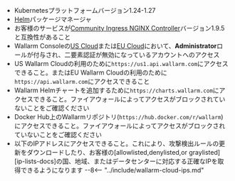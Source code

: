 * Kubernetesプラットフォームバージョン1.24-1.27
* [Helm](https://helm.sh/)パッケージマネージャ
* お客様のサービスが[Community Ingress NGINX Controller](https://github.com/kubernetes/ingress-nginx)バージョン1.9.5と互換性があること
* Wallarm Consoleの[US Cloud](https://us1.my.wallarm.com/)または[EU Cloud](https://my.wallarm.com/)において、**Administrator**ロールが付与され、二要素認証が無効になっているアカウントへのアクセス
* US Wallarm Cloudの利用のために`https://us1.api.wallarm.com`にアクセスできること。またはEU Wallarm Cloudの利用のために`https://api.wallarm.com`にアクセスできること
* Wallarm Helmチャートを追加するために`https://charts.wallarm.com`にアクセスできること。ファイアウォールによってアクセスがブロックされていないことをご確認ください
* Docker Hub上のWallarmリポジトリ(`https://hub.docker.com/r/wallarm`)にアクセスできること。ファイアウォールによってアクセスがブロックされていないことをご確認ください
* 以下のIPアドレスにアクセスできること。これにより、攻撃検出ルールの更新をダウンロードしたり、お客様の[allowlisted,denylisted,or graylisted][ip-lists-docs]の国、地域、またはデータセンターに対応する正確なIPを取得できるようになります
    --8<-- "../include/wallarm-cloud-ips.md"